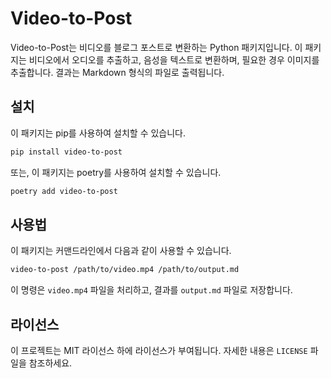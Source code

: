 # Video-to-Post

Video-to-Post는 비디오를 블로그 포스트로 변환하는 Python 패키지입니다. 이 패키지는 비디오에서 오디오를 추출하고, 음성을 텍스트로 변환하며, 필요한 경우 이미지를 추출합니다. 결과는 Markdown 형식의 파일로 출력됩니다.

## 설치

이 패키지는 pip를 사용하여 설치할 수 있습니다.

```bash
pip install video-to-post
```

또는, 이 패키지는 poetry를 사용하여 설치할 수 있습니다.

```bash
poetry add video-to-post
```

## 사용법

이 패키지는 커맨드라인에서 다음과 같이 사용할 수 있습니다.

```bash
video-to-post /path/to/video.mp4 /path/to/output.md
```

이 명령은 `video.mp4` 파일을 처리하고, 결과를 `output.md` 파일로 저장합니다.

## 라이선스

이 프로젝트는 MIT 라이선스 하에 라이선스가 부여됩니다. 자세한 내용은 `LICENSE` 파일을 참조하세요.
